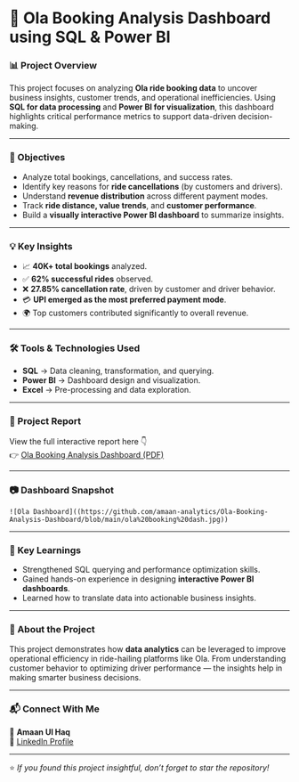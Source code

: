 # 🚗 Ola Booking Analysis Dashboard using SQL & Power BI  

### 📊 Project Overview  
This project focuses on analyzing **Ola ride booking data** to uncover business insights, customer trends, and operational inefficiencies. Using **SQL for data processing** and **Power BI for visualization**, this dashboard highlights critical performance metrics to support data-driven decision-making.  

---

### 🎯 Objectives  
- Analyze total bookings, cancellations, and success rates.  
- Identify key reasons for **ride cancellations** (by customers and drivers).  
- Understand **revenue distribution** across different payment modes.  
- Track **ride distance, value trends**, and **customer performance**.  
- Build a **visually interactive Power BI dashboard** to summarize insights.  

---

### 💡 Key Insights  
- 📈 **40K+ total bookings** analyzed.  
- ✅ **62% successful rides** observed.  
- ❌ **27.85% cancellation rate**, driven by customer and driver behavior.  
- 💳 **UPI emerged as the most preferred payment mode**.  
- 🌍 Top customers contributed significantly to overall revenue.  

---

### 🛠️ Tools & Technologies Used  
- **SQL** → Data cleaning, transformation, and querying.  
- **Power BI** → Dashboard design and visualization.  
- **Excel** → Pre-processing and data exploration.  

---

### 📄 Project Report  
View the full interactive report here 👇  
👉 [Ola Booking Analysis Dashboard (PDF)](https://github.com/amaan-analytics/Ola-Booking-Analysis-Dashboard/blob/main/Ola%20Booking%20Analysis%20Dashboard.pdf)  

---

### 📷 Dashboard Snapshot    
`![Ola Dashboard]((https://github.com/amaan-analytics/Ola-Booking-Analysis-Dashboard/blob/main/ola%20booking%20dash.jpg))`  

---

### 🚀 Key Learnings  
- Strengthened SQL querying and performance optimization skills.  
- Gained hands-on experience in designing **interactive Power BI dashboards**.  
- Learned how to translate data into actionable business insights.  

---

### 🧠 About the Project  
This project demonstrates how **data analytics** can be leveraged to improve operational efficiency in ride-hailing platforms like Ola. From understanding customer behavior to optimizing driver performance — the insights help in making smarter business decisions.  

---

### 📬 Connect With Me  
👤 **Amaan Ul Haq**  
💼 [LinkedIn Profile](https://www.linkedin.com/in/amaan-ul-haq-33bbaa380)  

---

⭐ *If you found this project insightful, don’t forget to star the repository!*  

